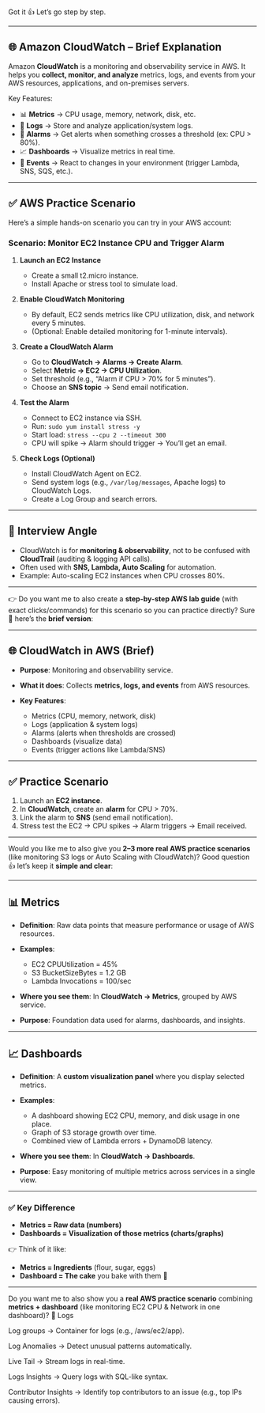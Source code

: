 Got it 👍 Let’s go step by step.

---

## 🌐 **Amazon CloudWatch – Brief Explanation**

Amazon **CloudWatch** is a monitoring and observability service in AWS.
It helps you **collect, monitor, and analyze** metrics, logs, and events from your AWS resources, applications, and on-premises servers.

Key Features:

* 📊 **Metrics** → CPU usage, memory, network, disk, etc.
* 📜 **Logs** → Store and analyze application/system logs.
* 🔔 **Alarms** → Get alerts when something crosses a threshold (ex: CPU > 80%).
* 📈 **Dashboards** → Visualize metrics in real time.
* 🔄 **Events** → React to changes in your environment (trigger Lambda, SNS, SQS, etc.).

---

## ✅ **AWS Practice Scenario**

Here’s a simple hands-on scenario you can try in your AWS account:

### **Scenario: Monitor EC2 Instance CPU and Trigger Alarm**

1. **Launch an EC2 Instance**

   * Create a small t2.micro instance.
   * Install Apache or stress tool to simulate load.

2. **Enable CloudWatch Monitoring**

   * By default, EC2 sends metrics like CPU utilization, disk, and network every 5 minutes.
   * (Optional: Enable detailed monitoring for 1-minute intervals).

3. **Create a CloudWatch Alarm**

   * Go to **CloudWatch → Alarms → Create Alarm**.
   * Select **Metric → EC2 → CPU Utilization**.
   * Set threshold (e.g., “Alarm if CPU > 70% for 5 minutes”).
   * Choose an **SNS topic** → Send email notification.

4. **Test the Alarm**

   * Connect to EC2 instance via SSH.
   * Run: `sudo yum install stress -y`
   * Start load: `stress --cpu 2 --timeout 300`
   * CPU will spike → Alarm should trigger → You’ll get an email.

5. **Check Logs (Optional)**

   * Install CloudWatch Agent on EC2.
   * Send system logs (e.g., `/var/log/messages`, Apache logs) to CloudWatch Logs.
   * Create a Log Group and search errors.

---

## 🎯 **Interview Angle**

* CloudWatch is for **monitoring & observability**, not to be confused with **CloudTrail** (auditing & logging API calls).
* Often used with **SNS, Lambda, Auto Scaling** for automation.
* Example: Auto-scaling EC2 instances when CPU crosses 80%.

---

👉 Do you want me to also create a **step-by-step AWS lab guide** (with exact clicks/commands) for this scenario so you can practice directly?
Sure 🙂 here’s the **brief version**:

---

## 🌐 **CloudWatch in AWS (Brief)**

* **Purpose**: Monitoring and observability service.
* **What it does**: Collects **metrics, logs, and events** from AWS resources.
* **Key Features**:

  * Metrics (CPU, memory, network, disk)
  * Logs (application & system logs)
  * Alarms (alerts when thresholds are crossed)
  * Dashboards (visualize data)
  * Events (trigger actions like Lambda/SNS)

---

## ✅ **Practice Scenario**

1. Launch an **EC2 instance**.
2. In **CloudWatch**, create an **alarm** for CPU > 70%.
3. Link the alarm to **SNS** (send email notification).
4. Stress test the EC2 → CPU spikes → Alarm triggers → Email received.

---

Would you like me to also give you **2–3 more real AWS practice scenarios** (like monitoring S3 logs or Auto Scaling with CloudWatch)?
Good question 👍 let’s keep it **simple and clear**:

---

## 📊 **Metrics**

* **Definition**: Raw data points that measure performance or usage of AWS resources.
* **Examples**:

  * EC2 CPUUtilization = 45%
  * S3 BucketSizeBytes = 1.2 GB
  * Lambda Invocations = 100/sec
* **Where you see them**: In **CloudWatch → Metrics**, grouped by AWS service.
* **Purpose**: Foundation data used for alarms, dashboards, and insights.

---

## 📈 **Dashboards**

* **Definition**: A **custom visualization panel** where you display selected metrics.
* **Examples**:

  * A dashboard showing EC2 CPU, memory, and disk usage in one place.
  * Graph of S3 storage growth over time.
  * Combined view of Lambda errors + DynamoDB latency.
* **Where you see them**: In **CloudWatch → Dashboards**.
* **Purpose**: Easy monitoring of multiple metrics across services in a single view.

---

### ✅ **Key Difference**

* **Metrics = Raw data (numbers)**
* **Dashboards = Visualization of those metrics (charts/graphs)**

👉 Think of it like:

* **Metrics = Ingredients** (flour, sugar, eggs)
* **Dashboard = The cake** you bake with them 🍰

---

Do you want me to also show you a **real AWS practice scenario** combining **metrics + dashboard** (like monitoring EC2 CPU & Network in one dashboard)?
📜 Logs

Log groups → Container for logs (e.g., /aws/ec2/app).

Log Anomalies → Detect unusual patterns automatically.

Live Tail → Stream logs in real-time.

Logs Insights → Query logs with SQL-like syntax.

Contributor Insights → Identify top contributors to an issue (e.g., top IPs causing errors).
